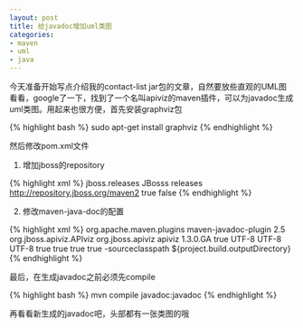 ```yaml
---
layout: post
title: 给javadoc增加uml类图
categories:
- maven
- uml
- java
---
```

今天准备开始写点介绍我的contact-list jar包的文章，自然要放些直观的UML图看看，google了一下，找到了一个名叫apiviz的maven插件，可以为javadoc生成uml类图。用起来也很方便，首先安装graphviz包

{% highlight bash %}
sudo apt-get install graphviz
{% endhighlight %}

然后修改pom.xml文件

1. 增加jboss的repository

{% highlight xml %}
<repositories>
    <repository>
        <id>jboss.releases</id>
        <name>JBosss releases</name>
        <url>http://repository.jboss.org/maven2 </url>
        <releases>
            <enabled>true</enabled>
        </releases>
        <snapshots>
            <enabled>false</enabled>
        </snapshots>
    </repository>
</repositories>
{% endhighlight %}

2. 修改maven-java-doc的配置

{% highlight xml %}
<reporting>
    <plugins>
        <plugin>
            <groupid>org.apache.maven.plugins</groupid>
            <artifactid>maven-javadoc-plugin</artifactid>
            <version>2.5</version>
            <configuration>
                <doclet>org.jboss.apiviz.APIviz</doclet>
                <docletartifact>
                    <groupid>org.jboss.apiviz</groupid>
                    <artifactid>apiviz</artifactid>
                    <version>1.3.0.GA</version>
                </docletartifact>
                <usestandarddocletoptions>true</usestandarddocletoptions>
                <charset>UTF-8</charset>
                <encoding>UTF-8</encoding>
                <docencoding>UTF-8</docencoding>
                <breakiterator>true</breakiterator>
                <version>true</version>
                <author>true</author>
                <keywords>true</keywords>
                <additionalparam>
                    -sourceclasspath ${project.build.outputDirectory}
                </additionalparam>
            </configuration>
        </plugin>
    </plugins>
</reporting>
{% endhighlight %}

最后，在生成javadoc之前必须先compile

{% highlight bash %}
mvn compile javadoc:javadoc
{% endhighlight %}

再看看新生成的javadoc吧，头部都有一张类图的哦

